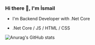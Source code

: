 ### Hi there 👋, I'm İsmail
- I'm Backend Developer with .Net Core

- .Net Core / JS / HTML / CSS

![Anurag's GitHub stats](https://github-readme-stats.vercel.app/api?username=ismailtemel&show_icons=true&theme=radical)









